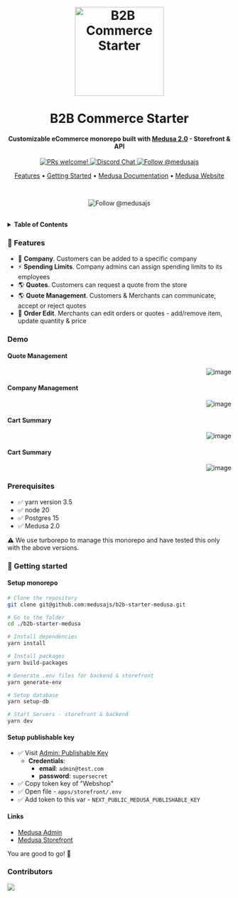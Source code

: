 <h1 align="center">
  <br>
  <a href="http://www.amitmerchant.com/electron-markdownify"><img src="https://github.com/user-attachments/assets/38ba3a7b-e07b-4117-8187-7b171eae3769" alt="B2B Commerce Starter" width="200"></a>
  <br>
  <br>
  B2B Commerce Starter
  <br>
</h1>

<h4 align="center">Customizable eCommerce monorepo built with <a href="https://medusajs.com/" target="_blank">Medusa 2.0</a> - Storefront & API</h4>

<p align="center">
  <a href="https://github.com/medusajs/medusa/blob/master/CONTRIBUTING.md">
    <img src="https://img.shields.io/badge/PRs-welcome-brightgreen.svg?style=flat" alt="PRs welcome!" />
  </a>
    
  <a href="https://discord.gg/xpCwq3Kfn8">
    <img src="https://img.shields.io/badge/chat-on%20discord-7289DA.svg" alt="Discord Chat" />
  </a>

  <a href="https://twitter.com/intent/follow?screen_name=medusajs">
    <img src="https://img.shields.io/twitter/follow/medusajs.svg?label=Follow%20@medusajs" alt="Follow @medusajs" />
  </a>
</p>

<p align="center">
  <a href="#features">Features</a> •
  <a href="#getting-started">Getting Started</a> •
  <a href="https://docs.medusajs.com/v2">Medusa Documentation</a> •
  <a href="https://medusajs.com/">Medusa Website</a>
</p>

<br>

<p align="center">
  <img src="https://github.com/user-attachments/assets/00ffe4c0-cba7-422d-8171-2f6bc301f854" alt="Follow @medusajs" />
</p>

<br>

<details>
  <summary><b>Table of Contents</b></summary>

- [Features](#features)
- [Demo](#demo)
- [Prerequisites](#-getting-started)
- [Getting started](#-getting-started)
</details>

### 🎯 Features

- 🔐 **Company**. Customers can be added to a specific company
- ⚡ **Spending Limits**. Company admins can assign spending limits to its employees
- 🌎 **Quotes**. Customers can request a quote from the store
- 🌎 **Quote Management**. Customers & Merchants can communicate, accept or reject quotes
- 🎨 **Order Edit**. Merchants can edit orders or quotes - add/remove item, update quantity & price

### Demo

#### Quote Management

<img align="right" src="https://github.com/user-attachments/assets/fa53e46a-8f22-40d5-a761-52bf397be191" alt="image" />
<br />

#### Company Management

<img align="right" src="https://github.com/user-attachments/assets/91afa2e7-4d10-4f41-8319-88e5c4fccf20" alt="image" />
<br />

#### Cart Summary

<img align="right" src="https://github.com/user-attachments/assets/0401450a-196b-4a28-ba1c-0224d64d510b" alt="image" />
<br />

#### Cart Summary

<img align="right" src="https://github.com/user-attachments/assets/8b077e9c-eade-453c-9145-ddca2acbcad2" alt="image" />
<br />

### Prerequisites

- ✅ yarn version 3.5
- ✅ node 20
- ✅ Postgres 15
- ✅ Medusa 2.0

⚠️ We use turborepo to manage this monorepo and have tested this only with the above versions.

### 🚀 Getting started

#### Setup monorepo

```bash
# Clone the repository
git clone git@github.com:medusajs/b2b-starter-medusa.git

# Go to the folder
cd ./b2b-starter-medusa

# Install dependencies
yarn install

# Install packages
yarn build-packages

# Generate .env files for backend & storefront
yarn generate-env

# Setup database
yarn setup-db

# Start Servers - storefront & backend
yarn dev
```

#### Setup publishable key

- ✅ Visit [Admin: Publishable Key](http://localhost:9000/app/settings/publishable-api-keys)
  - <b>Credentials</b>:
    - <b>email</b>: `admin@test.com`
    - <b>password</b>: `supersecret`
- ✅ Copy token key of "Webshop"
- ✅ Open file - `apps/storefront/.env`
- ✅ Add token to this var - `NEXT_PUBLIC_MEDUSA_PUBLISHABLE_KEY`

#### Links

- [Medusa Admin](http://localhost:9000/app)
- [Medusa Storefront](http://localhost:8000)

You are good to go! 🚀

### Contributors

<a href = "https://github.com/Tanu-N-Prabhu/Python/graphs/contributors">
  <img src = "https://contrib.rocks/image?repo=medusajs/b2b-starter-medusa"/>
</a>
